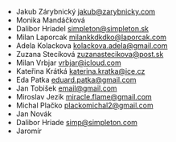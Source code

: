- Jakub Zárybnický <jakub@zarybnicky.com>
- Monika Mandáčková
- Dalibor Hriadel <simpleton@simpleton.sk>
- Milan Laporcak <milankkdkdko@laporcak.com>
- Adela Kolackova <kolackova.adela@gmail.com>
- Zuzana Stecíková <zuzanastecikova@post.sk>
- Milan Vrbjar <vrbjar@icloud.com>
- Kateřina Krátká <katerina.kratka@ice.cz>   
- Eda Patka <eduard.patka@gmail.com>
- Jan Tobišek <email@gmail.com>
- Miroslav Jezik <miracle.flame@gmail.com>
- Michal Plačko <plackomichal2@gmail.com>
- Jan Novák
- Dalibor Hriade <simp@simpleton.com>
- Jaromír
